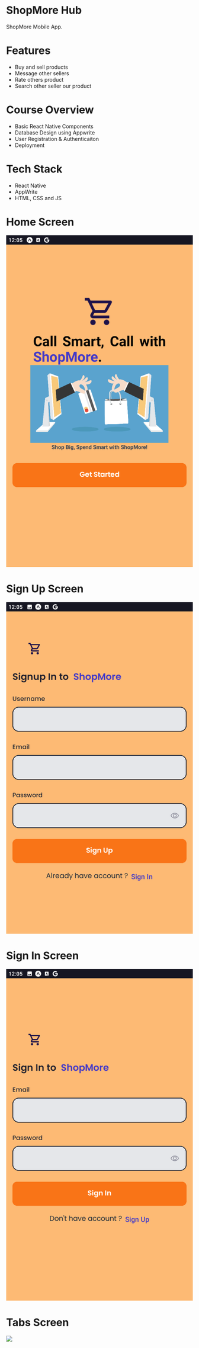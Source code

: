 # ShopMore Hub
ShopMore Mobile App.

# Features
* Buy and sell products
* Message other sellers
* Rate others product
* Search other seller our product

# Course Overview
* Basic React Native Components
* Database Design using Appwrite
* User Registration & Authenticaiton
* Deployment

# Tech Stack
* React Native
* AppWrite
* HTML, CSS and JS

# Home Screen
<img src="assets/images/screenshot/s1.png">  

# Sign Up Screen
<img src="assets/images/screenshot/s3.png">  

# Sign In Screen
<img src="assets/images/screenshot/s2.png">  

# Tabs Screen
<img src="assets/images/screenshot/tabs.png">  